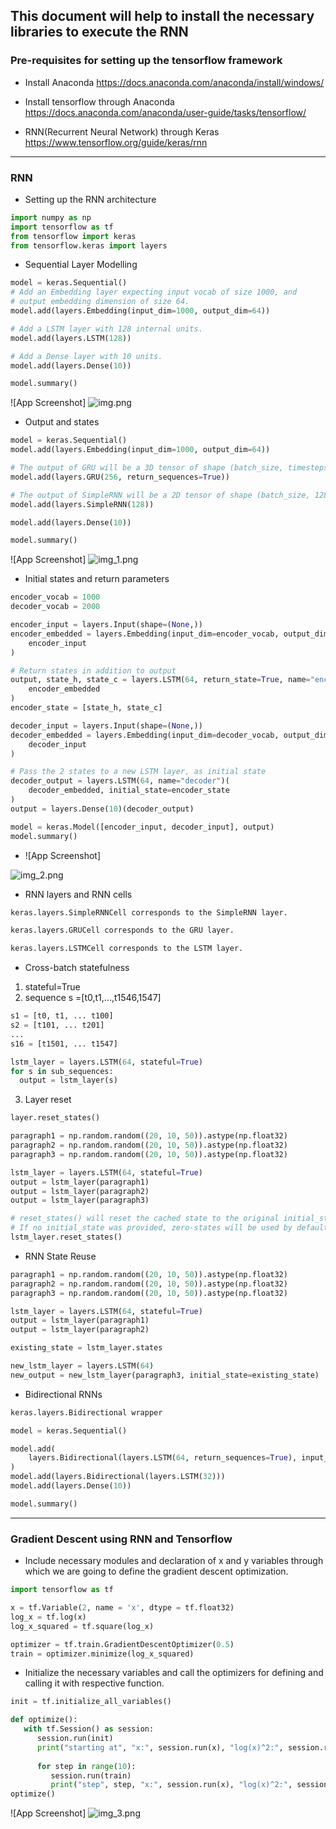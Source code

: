 ## This document will help to install the necessary libraries to execute the RNN

### Pre-requisites for setting up the tensorflow framework
- Install Anaconda
https://docs.anaconda.com/anaconda/install/windows/

- Install tensorflow through Anaconda
https://docs.anaconda.com/anaconda/user-guide/tasks/tensorflow/

- RNN(Recurrent Neural Network) through Keras
https://www.tensorflow.org/guide/keras/rnn
--------------
### RNN
- Setting up the RNN architecture
```python
import numpy as np
import tensorflow as tf
from tensorflow import keras
from tensorflow.keras import layers
```
- Sequential Layer Modelling
```python
model = keras.Sequential()
# Add an Embedding layer expecting input vocab of size 1000, and
# output embedding dimension of size 64.
model.add(layers.Embedding(input_dim=1000, output_dim=64))

# Add a LSTM layer with 128 internal units.
model.add(layers.LSTM(128))

# Add a Dense layer with 10 units.
model.add(layers.Dense(10))

model.summary()
```
![App Screenshot]
![img.png](img.png)
- Output and states
```python
model = keras.Sequential()
model.add(layers.Embedding(input_dim=1000, output_dim=64))

# The output of GRU will be a 3D tensor of shape (batch_size, timesteps, 256)
model.add(layers.GRU(256, return_sequences=True))

# The output of SimpleRNN will be a 2D tensor of shape (batch_size, 128)
model.add(layers.SimpleRNN(128))

model.add(layers.Dense(10))

model.summary()
```
![App Screenshot]
![img_1.png](img_1.png)

- Initial states and return parameters
```python
encoder_vocab = 1000
decoder_vocab = 2000

encoder_input = layers.Input(shape=(None,))
encoder_embedded = layers.Embedding(input_dim=encoder_vocab, output_dim=64)(
    encoder_input
)

# Return states in addition to output
output, state_h, state_c = layers.LSTM(64, return_state=True, name="encoder")(
    encoder_embedded
)
encoder_state = [state_h, state_c]

decoder_input = layers.Input(shape=(None,))
decoder_embedded = layers.Embedding(input_dim=decoder_vocab, output_dim=64)(
    decoder_input
)

# Pass the 2 states to a new LSTM layer, as initial state
decoder_output = layers.LSTM(64, name="decoder")(
    decoder_embedded, initial_state=encoder_state
)
output = layers.Dense(10)(decoder_output)

model = keras.Model([encoder_input, decoder_input], output)
model.summary()
```
- ![App Screenshot]

![img_2.png](img_2.png)

- RNN layers and RNN cells
```markdown
keras.layers.SimpleRNNCell corresponds to the SimpleRNN layer.

keras.layers.GRUCell corresponds to the GRU layer.

keras.layers.LSTMCell corresponds to the LSTM layer.
```

- Cross-batch statefulness
1) stateful=True
2) sequence s =[t0,t1,...,t1546,1547]

```python
s1 = [t0, t1, ... t100]
s2 = [t101, ... t201]
...
s16 = [t1501, ... t1547]

```
```python
lstm_layer = layers.LSTM(64, stateful=True)
for s in sub_sequences:
  output = lstm_layer(s)
```
3) Layer reset
```markdown
layer.reset_states()
```

```python
paragraph1 = np.random.random((20, 10, 50)).astype(np.float32)
paragraph2 = np.random.random((20, 10, 50)).astype(np.float32)
paragraph3 = np.random.random((20, 10, 50)).astype(np.float32)

lstm_layer = layers.LSTM(64, stateful=True)
output = lstm_layer(paragraph1)
output = lstm_layer(paragraph2)
output = lstm_layer(paragraph3)

# reset_states() will reset the cached state to the original initial_state.
# If no initial_state was provided, zero-states will be used by default.
lstm_layer.reset_states()
```
- RNN State Reuse
```python
paragraph1 = np.random.random((20, 10, 50)).astype(np.float32)
paragraph2 = np.random.random((20, 10, 50)).astype(np.float32)
paragraph3 = np.random.random((20, 10, 50)).astype(np.float32)

lstm_layer = layers.LSTM(64, stateful=True)
output = lstm_layer(paragraph1)
output = lstm_layer(paragraph2)

existing_state = lstm_layer.states

new_lstm_layer = layers.LSTM(64)
new_output = new_lstm_layer(paragraph3, initial_state=existing_state)
```

- Bidirectional RNNs

```markdown
keras.layers.Bidirectional wrapper
```
```python
model = keras.Sequential()

model.add(
    layers.Bidirectional(layers.LSTM(64, return_sequences=True), input_shape=(5, 10))
)
model.add(layers.Bidirectional(layers.LSTM(32)))
model.add(layers.Dense(10))

model.summary()
```
----------
### Gradient Descent using RNN and Tensorflow
- Include necessary modules and declaration of x and y variables through which we are going to define the gradient descent optimization.
```python
import tensorflow as tf

x = tf.Variable(2, name = 'x', dtype = tf.float32)
log_x = tf.log(x)
log_x_squared = tf.square(log_x)

optimizer = tf.train.GradientDescentOptimizer(0.5)
train = optimizer.minimize(log_x_squared)

```
- Initialize the necessary variables and call the optimizers for defining and calling it with respective function.
```python
init = tf.initialize_all_variables()

def optimize():
   with tf.Session() as session:
      session.run(init)
      print("starting at", "x:", session.run(x), "log(x)^2:", session.run(log_x_squared))
      
      for step in range(10):
         session.run(train)
         print("step", step, "x:", session.run(x), "log(x)^2:", session.run(log_x_squared))
optimize()
```
![App Screenshot]
![img_3.png](img_3.png)


